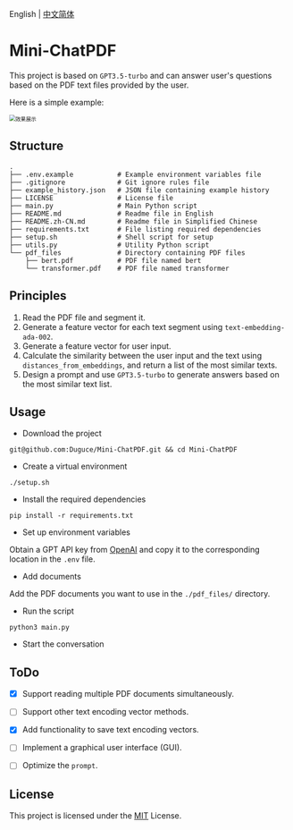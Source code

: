 English | [中文简体](https://github.com/Duguce/Mini-ChatPDF/blob/main/README.zh-CN.md)

# Mini-ChatPDF

This project is based on `GPT3.5-turbo` and can answer user's questions based on the PDF text files provided by the user.

Here is a simple example:

<img src="https://zhgyqc.oss-cn-hangzhou.aliyuncs.com/snipaste_20230612_164624.jpg" alt="效果展示" style="zoom:67%;" />

## Structure

```
.
├── .env.example           # Example environment variables file
├── .gitignore             # Git ignore rules file
├── example_history.json   # JSON file containing example history
├── LICENSE                # License file
├── main.py                # Main Python script
├── README.md              # Readme file in English
├── README.zh-CN.md        # Readme file in Simplified Chinese
├── requirements.txt       # File listing required dependencies
├── setup.sh               # Shell script for setup
├── utils.py               # Utility Python script
└── pdf_files              # Directory containing PDF files
    ├── bert.pdf           # PDF file named bert
    └── transformer.pdf    # PDF file named transformer
```

## Principles

1. Read the PDF file and segment it.
2. Generate a feature vector for each text segment using `text-embedding-ada-002`.
3. Generate a feature vector for user input.
4. Calculate the similarity between the user input and the text using `distances_from_embeddings`, and return a list of the most similar texts.
5. Design a prompt and use `GPT3.5-turbo` to generate answers based on the most similar text list.

## Usage

- Download the project

```
git@github.com:Duguce/Mini-ChatPDF.git && cd Mini-ChatPDF
```

- Create a virtual environment

```
./setup.sh
```

- Install the required dependencies

```
pip install -r requirements.txt
```

- Set up environment variables

Obtain a GPT API key from [OpenAI](https://platform.openai.com/account/api-keys) and copy it to the corresponding location in the `.env` file.

- Add documents

Add the PDF documents you want to use in the `./pdf_files/` directory.

- Run the script

```
python3 main.py
```

- Start the conversation

## ToDo

- [x] Support reading multiple PDF documents simultaneously.

- [ ] Support other text encoding vector methods.

- [x] Add functionality to save text encoding vectors.

- [ ] Implement a graphical user interface (GUI).

- [ ] Optimize the `prompt`.

## License

This project is licensed under the [MIT](https://github.com/Duguce/Mini-ChatPDF/blob/main/LICENSE) License.